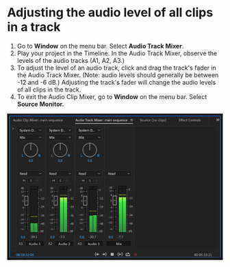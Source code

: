 # Adjusting the audio level of all clips in a track

1. Go to **Window** on the menu bar. Select **Audio Track Mixer**.
2. Play your project in the Timeline. In the Audio Track Mixer, observe the levels of the audio tracks \(A1, A2, A3.\)
3. To adjust the level of an audio track, click and drag the track's fader in the Audio Track Mixer. \(Note: audio levels should generally be between -12 and -6 dB.\) Adjusting the track's fader will change the audio levels of all clips in the track.
4. To exit the Audio Clip Mixer, go to **Window** on the menu bar. Select **Source Monitor.**

![Adjusting audio with Audio Track Mixer.](../.gitbook/assets/adjusting-all-level-of-audio-in-track.png)


